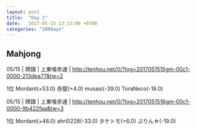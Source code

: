 ```yaml
---
layout: post
title:  "Day 1"
date:   2017-05-15 13:13:00 +0700
categories: "100days"
---
```


## Mahjong
05/15 | 牌譜 | 上東喰赤速 | http://tenhou.net/0/?log=2017051515gm-00c1-0000-213dea77&tw=2

1位 Mordant(+53.0) 赤龍(+4.0) musasi(-39.0) ToraNeco(-18.0)

05/15 | 牌譜 | 上東喰赤速 | http://tenhou.net/0/?log=2017051516gm-00c1-0000-9b422faa&tw=3

1位 Mordant(+46.0) ahri0228(-33.0) タケトモ(+6.0) ぷりん☆(-19.0)
